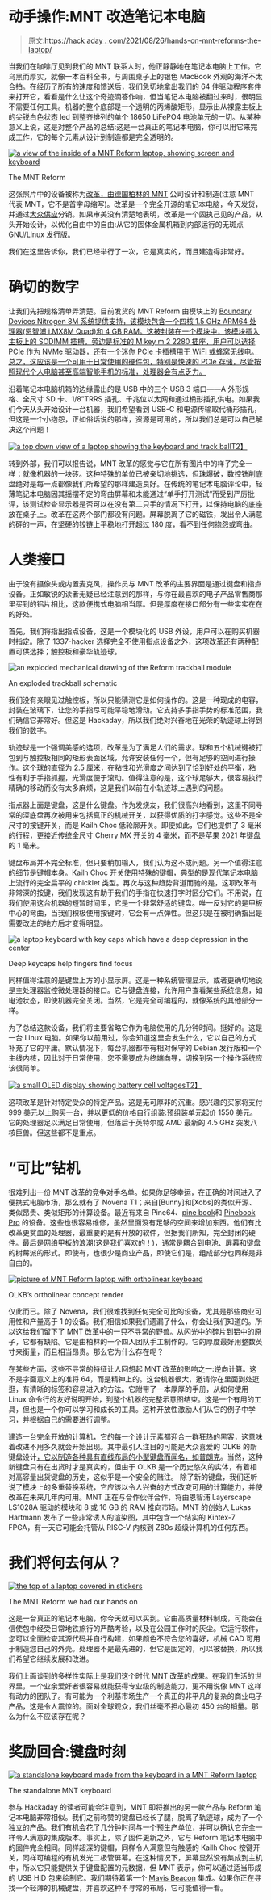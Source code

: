 # 动手操作:MNT 改造笔记本电脑

> 原文:[https://hack aday . com/2021/08/26/hands-on-mnt-reforms-the-laptop/](https://hackaday.com/2021/08/26/hands-on-mnt-reforms-the-laptop/)

当我们在咖啡厅见到我们的 MNT 联系人时，他正静静地在笔记本电脑上工作。它乌黑而厚实，就像一本百科全书，与周围桌子上的银色 MacBook 外观的海洋不太合拍。在经历了所有的速度和馈送后，我们急切地拿出我们的 64 件驱动程序套件来打开它，看看是什么让这个奇迹滴答作响，但当笔记本电脑被翻过来时，很明显不需要任何工具。机器的整个底部是一个透明的丙烯酸矩形，显示出从裸露主板上的尖锐白色状态 led 到整齐排列的单个 18650 LiFePO4 电池单元的一切。从某种意义上说，这是对整个产品的总结:这是一台真正的笔记本电脑，你可以用它来完成工作，它的每个元素从设计到制造都是完全透明的。

[![a view of the inside of a MNT Reform laptop, showing screen and keyboard](../Images/dee6c9e2aaae9787e2e870f7c1f85a9f.png)](https://hackaday.com/wp-content/uploads/2021/08/PXL_20210808_230011273.MP_-e1629868094352.jpg)

The MNT Reform

这张照片中的设备被称为[改革，由德国柏林的 MNT](https://mntre.com/) 公司设计和制造(注意 MNT 代表 MNT，它不是首字母缩写)。改革是一个完全开源的笔记本电脑，今天发货，并通过[大众供应](https://www.crowdsupply.com/mnt/reform)分销。如果审美没有清楚地表明，改革是一个固执己见的产品，从头开始设计，以优化自由中的自由:从它的固体金属机箱到内部运行的无斑点 GNU/Linux 发行版。

我们在这里告诉你，我们已经举行了一次，它是真实的，而且建造得非常好。

# 确切的数字

让我们先把规格清单弄清楚。目前发货的 MNT Reform 由模块上的 [Boundary Devices Nitrogen 8M 系统提供支持，该模块包含一个四核 1.5 GHz ARM64 处理器(恩智浦 i.MX8M Quad)和 4 GB RAM。这被封装在一个模块中，该模块插入主板上的 SODIMM 插槽，旁边是标准的 M key m.2 2280 插座，用户可以选择 PCIe 作为 NVMe 驱动器，还有一个迷你 PCIe 卡插槽用于 WiFi 或蜂窝无线电。总之，这应该是一个可用于日常使用的硬件包，特别是快速的 PCIe 存储，尽管按照现代个人电脑甚至高端智能手机的标准，处理器会有点乏力。](https://boundarydevices.com/product/nitrogen8m-som/)

沿着笔记本电脑机箱的边缘露出的是 USB 中的三个 USB 3 端口——A 外形规格、全尺寸 SD 卡、1/8”TRRS 插孔、千兆位以太网和通过桶形插孔供电。如果我们今天从头开始设计一台机器，我们希望看到 USB-C 和电源传输取代桶形插孔，但这是一个小抱怨，正如俗话说的那样，资源是可用的，所以我们总是可以自己解决这个问题！

[![a top down view of a laptop showing the keyboard and track ball](../Images/832966c9b9f4023a32335f6cc9ec35e9.png)T2】](https://hackaday.com/wp-content/uploads/2021/08/PXL_20210808_225359301.MP_-e1629778953339.jpg)

转到外部，我们可以报告说，MNT 改革的感觉与它在所有图片中的样子完全一样；就像机器的一块砖。这种特殊的单位已被亲切地挑选，但珠爆破，数控铣削底盘绝对是每一点都像我们所希望的那样建造良好。在传统的笔记本电脑评论中，轻薄笔记本电脑因其摇摆不定的弯曲屏幕和未能通过“单手打开测试”而受到严厉批评，该测试检查显示器是否可以在没有第二只手的情况下打开，以保持电脑的底座放在桌子上。改革在这两个部门都没有问题。屏幕脱离了它的磁铁，发出令人满意的砰的一声，在坚硬的铰链上平稳地打开超过 180 度，看不到任何抱怨或弯曲。

# 人类接口

由于没有摄像头或内置麦克风，操作员与 MNT 改革的主要界面是通过键盘和指点设备。正如敏锐的读者无疑已经注意到的那样，与你在最喜欢的电子产品零售商那里买到的铝片相比，这款便携式电脑相当厚。但是厚度在接口部分有一些实实在在的好处。

首先，我们将指出指点设备，这是一个模块化的 USB 外设，用户可以在购买机器时指定。除了 1337-hacker 选择完全不使用指点设备之外，这项改革还有两种配置可供选择；触控板和豪华轨迹球。

![an exploded mechanical drawing of the Reform trackball module](../Images/0bfdf15922c2a63635e70d2a1f395f2e.png)

An exploded trackball schematic

我们没有亲眼见过触控板，所以只能猜测它是如何操作的。这是一种现成的电容，封装在玻璃下，让您的手指尽可能平稳地滑动。它支持多手指手势的标准范围，我们确信它非常好。但这是 Hackaday，所以我们绝对兴奋地在光荣的轨迹球上得到我们的数字。

轨迹球是一个强调美感的选项，改革是为了满足人们的需求。球和五个机械键被打包到与触控板相同的矩形表面区域，允许安装任何一个，但有足够的空间进行操作。这个球的直径为 2.5 厘米，在粘性和光滑度之间达到了恰到好处的平衡，粘性有利于手指抓握，光滑度便于滚动。值得注意的是，这个球足够大，很容易执行精确的移动而没有太多麻烦，这是我们以前在小轨迹球上遇到的问题。

指点器上面是键盘，这是什么键盘。作为发烧友，我们很高兴地看到，这里不同寻常的深底盘再次被用来包括真正的机械开关，以获得优质的打字感觉。这些不是全尺寸的按键开关，而是 Kailh Choc 低轮廓开关。即便如此，它们也提供了 3 毫米的行程，更接近传统全尺寸 Cherry MX 开关的 4 毫米，而不是苹果 2021 年键盘的 1 毫米。

键盘布局并不完全标准，但只要稍加输入，我们认为这不成问题。另一个值得注意的细节是键帽本身。Kailh Choc 开关使用特殊的键帽，典型的是现代笔记本电脑上流行的完全扁平的 chicklet 类型。再次与这种趋势背道而驰的是，这项改革有非常深的按键，我们发现这有助于我们的手指在快速打字时区分它们。不用说，在我们使用这台机器的短暂时间里，它是一个非常舒适的键盘。唯一反对它的是甲板中心的弯曲，当我们积极使用按键时，它会有一点弹性。但这只是在被明确指出是需要改进的地方后才变得明显。

![a laptop keyboard with key caps which have a deep depression in the center](../Images/b5b5b66862af0492b06a7fe713fb4214.png)

Deep keycaps help fingers find focus

同样值得注意的是键盘上方的小显示屏。这是一种系统管理显示，或者更确切地说是主处理器监控微处理器的接口。它与键盘连接，允许用户查看某些系统信息，如电池状态，即使机器完全关闭。当然，它是完全可编程的，就像系统的其他部分一样。

为了总结这款设备，我们将主要省略它作为电脑使用的几分钟时间。挺好的。这是一台 Linux 电脑。如果你以前用过，你会知道这里会发生什么，它以自己的方式补充了它的平庸。默认情况下，每台机器都带有相对保守的 Debian 发行版和一个主线内核，因此对于日常使用，您不需要成为终端向导，切换到另一个操作系统应该很简单。

[![a small OLED display showing battery cell voltages](../Images/5ba5c08a535241f8bed8cda5a042e84e.png)T2】](https://hackaday.com/wp-content/uploads/2021/08/PXL_20210808_225448213.MP-crop.jpg)

这项改革是针对特定受众的特定产品。这是无可厚非的沉重。感兴趣的买家将支付 999 美元以上购买一台，并以更低的价格自行组装:预组装单元起价 1550 美元。它的处理器足以满足日常使用，但落后于英特尔或 AMD 最新的 4.5 GHz 突发八核巨兽。但这些都不是重点。

# “可比”钻机

很难列出一份 MNT 改革的竞争对手名单。如果你足够幸运，在正确的时间进入了便携式电脑市场，那么就有了 Novena T1；来自[Bunny]和[Xobs]的类似开源、类似昂贵、类似矩形的计算设备。最近有来自 Pine64、[pine book](https://www.pine64.org/pinebook)和 [Pinebook Pro](https://www.pine64.org/pinebook-pro/) 的设备。这些也很容易维修，虽然里面没有足够的空间来增加东西。他们有比改革更贫血的处理器，最重要的是有开放的软件，但据我们所知，完全封闭的硬件。最后是网络甲板的[浪潮](https://hackaday.com/tag/cyberdeck/)(这是我们喜欢的！)，通常是耦合到电池、屏幕和键盘的树莓派的形式。即使有，也很少是商业产品，即使它们是，组成部分也同样是非自由的。

[![picture of MNT Reform laptop with ortholinear keyboard](../Images/72062eacbc49301c1f8e797a5a195741.png)](https://hackaday.com/wp-content/uploads/2021/08/teckwqi8zt871-1.png)

OLKB’s ortholinear concept render

仅此而已。除了 Novena，我们很难找到任何完全可比的设备，尤其是那些商业可用性和产量高于 1 的设备。我们相信如果我们遗漏了什么，你会让我们知道的。所以这给我们留下了 MNT 改革中的一只不寻常的野兽。从闪光中的碎片到铝中的原子，它都有缺陷。它是由柏林的一个四人团队手工制作的。它的厚度最好用整数英寸来衡量，而且相当昂贵。那么它为什么存在呢？

在某些方面，这些不寻常的特征让人回想起 MNT 改革的影响之一:逆向计算。这不是字面意义上的准将 64，而是精神上的。这台机器很大，邀请你在里面到处逛逛，有清晰的标签和容易进入的方法。它附带了一本厚厚的手册，从如何使用 Linux 命令行的友好说明开始，到整个机器的完整示意图结束。这是一个有用的工具，但也是一个你可以学习和成长的工具。这种开放性激励人们从它的例子中学习，并根据自己的需要进行调整。

建造一台完全开放的计算机，它的每一个设计元素都迎合一群狂热的黑客，这意味着改进不用多久就会开始出现。其中最引人注目的可能是大众喜爱的 OLKB 的新键盘设计[，它以制造各种具有直线布局的小型键盘而闻名，如](https://www.reddit.com/r/olkb/comments/ocf32y/ortholinear_laptop_making_a_keyboard_kit_for_the/)[普朗克](https://olkb.com/)。当然，这种新键盘只有在出货时才是真实的，但由于 OLKB 是一个历史悠久的实体，有着相对高容量出货键盘的历史，这似乎是一个安全的赌注。
除了新的键盘，我们还听说了模块上的多重替换系统，它应该以令人兴奋的方式改变可用的计算能力，并使改革在未来几年内可用。MNT 正在与合作伙伴合作，将由恩智浦 Layerscape LS1028A 驱动的模块和 8 或 16 GB 的 RAM 推向市场。MNT 的创始人 Lukas Hartmann 发布了一些非常诱人的渲染图，其中包含一个结实的 Kintex-7 FPGA，有一天它可能会托管从 RISC-V 内核到 Z80s 超级计算机的任何东西。

# 我们将何去何从？

[![the top of a laptop covered in stickers](../Images/1211d0f29e2bdb8037a6ff0535c728c3.png)](https://hackaday.com/wp-content/uploads/2021/08/PXL_20210808_232314243.MP_-e1629866222959.jpg)

The MNT Reform we had our hands on

这是一台真正的笔记本电脑，你今天就可以买到。它由高质量材料制成，可能会在信使包中经受日常地铁旅行的严酷考验，以及在公园工作时的灰尘。它运行软件，您可以全面检查其源代码并自行构建，如果颜色不符合您的喜好，机械 CAD 可用于制造您自己的外壳。处理器不是最先进的，但它是固定的，可以被替换，所以我们希望它继续发展和改进。

我们上面谈到的多样性实际上是我们这个时代 MNT 改革的成果。在我们生活的世界里，一个业余爱好者很容易就能获得专业级的制造能力，更不用说像 MNT 这样有动力的团队了。有可能为一个利基市场生产一个真正的非平凡的复杂的商业电子产品，这是令人震惊的。面对全球观众，我们丝毫不担心最初 450 台的销量。那么为什么不应该存在呢？

# 奖励回合:键盘时刻

[![a standalone keyboard made from the keyboard in a MNT Reform laptop](../Images/afea32d0f5df1f65757cd18d9712568d.png)](https://hackaday.com/wp-content/uploads/2021/08/PXL_20210808_222714175.MP_-e1629779525916.jpg)

The standalone MNT keyboard

参与 Hackaday 的读者可能会注意到，MNT 即将推出的另一款产品与 Reform 笔记本电脑非常相似。我们之前称赞的键盘已经长了腿，脱离了轨迹球，成为了一个独立的产品。我们有机会花了几分钟时间与一个预生产单位，并可以确认它完全一样令人满意的集成版本。事实上，除了固件更新之外，它与 Reform 笔记本电脑中的固件完全相同。同样超深的键帽，同样令人满意但有触感的 Kailh Choc 按键开关，同样可编程的有机发光二极管屏幕。在这种情况下，屏幕显然没有集成到主机中，所以它只能提供关于键盘配置的元数据，但 MNT 表示，你可以通过适当形成的 USB HID 包来绘制它。我们期待着第一个 [Mavis Beacon](https://en.wikipedia.org/wiki/Mavis_Beacon_Teaches_Typing) 集成。如果你正在寻找一个轻薄的机械键盘，并喜欢这种不寻常的布局，它可能值得一看。